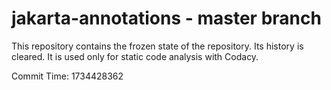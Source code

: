 # jakarta-annotations - master branch

This repository contains the frozen state of the repository.
Its history is cleared. It is used only for static code
analysis with Codacy.

Commit Time: 1734428362